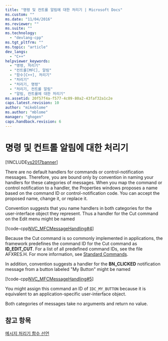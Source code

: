 ```yaml
---
title: "명령 및 컨트롤 알림에 대한 처리기 | Microsoft Docs"
ms.custom: ""
ms.date: "11/04/2016"
ms.reviewer: ""
ms.suite: ""
ms.technology: 
  - "devlang-cpp"
ms.tgt_pltfrm: ""
ms.topic: "article"
dev_langs: 
  - "C++"
helpviewer_keywords: 
  - "명령, 처리기"
  - "컨트롤[MFC], 알림"
  - "함수[C++], 처리기"
  - "처리기"
  - "처리기, 명령"
  - "처리기, 컨트롤 알림"
  - "알림, 컨트롤에 대한 처리기"
ms.assetid: 20f57f4a-f577-4c09-80a2-43faf32a1c2e
caps.latest.revision: 10
author: "mikeblome"
ms.author: "mblome"
manager: "ghogen"
caps.handback.revision: 6
---
```

# 명령 및 컨트롤 알림에 대한 처리기
[!INCLUDE[vs2017banner](../assembler/inline/includes/vs2017banner.md)]

There are no default handlers for commands or control\-notification messages.  Therefore, you are bound only by convention in naming your handlers for these categories of messages.  When you map the command or control notification to a handler, the Properties windows proposes a name based on the command ID or control\-notification code.  You can accept the proposed name, change it, or replace it.  
  
 Convention suggests that you name handlers in both categories for the user\-interface object they represent.  Thus a handler for the Cut command on the Edit menu might be named  
  
 [!code-cpp[NVC_MFCMessageHandling#4](../mfc/codesnippet/CPP/handlers-for-commands-and-control-notifications_1.h)]  
  
 Because the Cut command is so commonly implemented in applications, the framework predefines the command ID for the Cut command as **ID\_EDIT\_CUT**.  For a list of all predefined command IDs, see the file AFXRES.H.  For more information, see [Standard Commands](../mfc/standard-commands.md).  
  
 In addition, convention suggests a handler for the **BN\_CLICKED** notification message from a button labeled "My Button" might be named  
  
 [!code-cpp[NVC_MFCMessageHandling#5](../mfc/codesnippet/CPP/handlers-for-commands-and-control-notifications_2.h)]  
  
 You might assign this command an ID of `IDC_MY_BUTTON` because it is equivalent to an application\-specific user\-interface object.  
  
 Both categories of messages take no arguments and return no value.  
  
## 참고 항목  
 [메시지 처리기 함수 선언](../mfc/declaring-message-handler-functions.md)